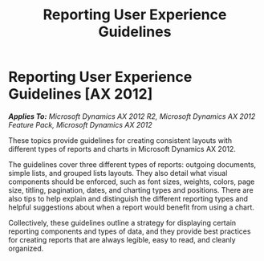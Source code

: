 ﻿---
title: Reporting User Experience Guidelines
TOCTitle: Reporting User Experience Guidelines
ms:assetid: e2465d7f-196b-4511-9fba-08dcb24e6847
ms:mtpsurl: https://msdn.microsoft.com/en-us/library/Gg886612(v=AX.60)
ms:contentKeyID: 35267976
ms.date: 11/07/2012
mtps_version: v=AX.60
f1_keywords:
- UI
- UX
- User interface
---

# Reporting User Experience Guidelines [AX 2012]


_**Applies To:** Microsoft Dynamics AX 2012 R2, Microsoft Dynamics AX 2012 Feature Pack, Microsoft Dynamics AX 2012_

These topics provide guidelines for creating consistent layouts with different types of reports and charts in Microsoft Dynamics AX 2012.

The guidelines cover three different types of reports: outgoing documents, simple lists, and grouped lists layouts. They also detail what visual components should be enforced, such as font sizes, weights, colors, page size, titling, pagination, dates, and charting types and positions. There are also tips to help explain and distinguish the different reporting types and helpful suggestions about when a report would benefit from using a chart.

Collectively, these guidelines outline a strategy for displaying certain reporting components and types of data, and they provide best practices for creating reports that are always legible, easy to read, and cleanly organized.

